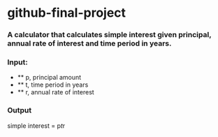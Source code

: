 # github-final-project

### A calculator that calculates simple interest given principal, annual rate of interest and time period in years.
### Input:
- **  p, principal amount
- **  t, time period in years
- **  r, annual rate of interest
### Output
   simple interest = p*t*r
